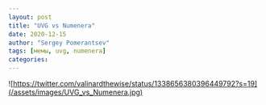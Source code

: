 ```yaml
---
layout: post
title: "UVG vs Numenera"
date: 2020-12-15
author: "Sergey Pomerantsev"
tags: [мемы, uvg, numenera]
categories:
---
```


![https://twitter.com/valinardthewise/status/1338656380396449792?s=19](/assets/images/UVG_vs_Numenera.jpg)
